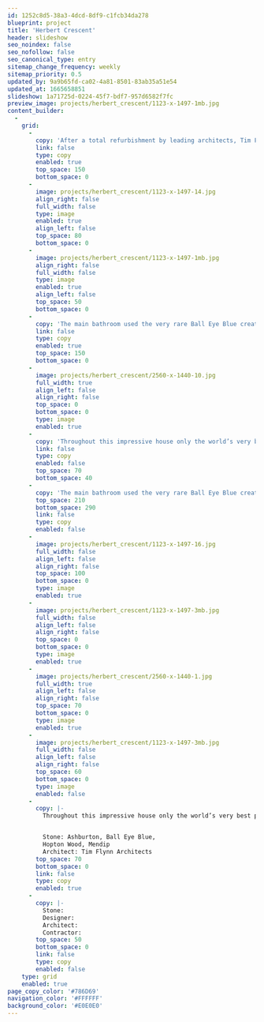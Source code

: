 ```yaml
---
id: 1252c8d5-38a3-4dcd-8df9-c1fcb34da278
blueprint: project
title: 'Herbert Crescent'
header: slideshow
seo_noindex: false
seo_nofollow: false
seo_canonical_type: entry
sitemap_change_frequency: weekly
sitemap_priority: 0.5
updated_by: 9a9b65fd-ca02-4a81-8501-83ab35a51e54
updated_at: 1665658851
slideshow: 1a71725d-0224-45f7-bdf7-957d6582f7fc
preview_image: projects/herbert_crescent/1123-x-1497-1mb.jpg
content_builder:
  -
    grid:
      -
        copy: 'After a total refurbishment by leading architects, Tim Flynn architects, this 8-storey town house is arguably one of London’s finest residences. British stone was used throughout the house including each step and rise of the 169 step circular staircase.'
        link: false
        type: copy
        enabled: true
        top_space: 150
        bottom_space: 0
      -
        image: projects/herbert_crescent/1123-x-1497-14.jpg
        align_right: false
        full_width: false
        type: image
        enabled: true
        align_left: false
        top_space: 80
        bottom_space: 0
      -
        image: projects/herbert_crescent/1123-x-1497-1mb.jpg
        align_right: false
        full_width: false
        type: image
        enabled: true
        align_left: false
        top_space: 50
        bottom_space: 0
      -
        copy: 'The main bathroom used the very rare Ball Eye Blue creating a sublime and restful space, whilst another had a basin carved from a solid block of Ashburton which was offset by a complementary stone floor and wall panels. The wine cellar incorporated Hopton whilst fireplaces used Mendip.'
        link: false
        type: copy
        enabled: true
        top_space: 150
        bottom_space: 0
      -
        image: projects/herbert_crescent/2560-x-1440-10.jpg
        full_width: true
        align_left: false
        align_right: false
        top_space: 0
        bottom_space: 0
        type: image
        enabled: true
      -
        copy: 'Throughout this impressive house only the world’s very best products and designers were employed; the net result being a house of true splendour.'
        link: false
        type: copy
        enabled: false
        top_space: 70
        bottom_space: 40
      -
        copy: 'The main bathroom used the very rare Ball Eye Blue creating a sublime and restful space, whilst another had a basin carved from a solid block of Ashburton which was offset by a complementary stone floor and wall panels.'
        top_space: 210
        bottom_space: 290
        link: false
        type: copy
        enabled: false
      -
        image: projects/herbert_crescent/1123-x-1497-16.jpg
        full_width: false
        align_left: false
        align_right: false
        top_space: 100
        bottom_space: 0
        type: image
        enabled: true
      -
        image: projects/herbert_crescent/1123-x-1497-3mb.jpg
        full_width: false
        align_left: false
        align_right: false
        top_space: 0
        bottom_space: 0
        type: image
        enabled: true
      -
        image: projects/herbert_crescent/2560-x-1440-1.jpg
        full_width: true
        align_left: false
        align_right: false
        top_space: 70
        bottom_space: 0
        type: image
        enabled: true
      -
        image: projects/herbert_crescent/1123-x-1497-3mb.jpg
        full_width: false
        align_left: false
        align_right: false
        top_space: 60
        bottom_space: 0
        type: image
        enabled: false
      -
        copy: |-
          Throughout this impressive house only the world’s very best products and designers were employed; the net result being a house of true splendour.


          Stone: Ashburton, Ball Eye Blue, 
          Hopton Wood, Mendip
          Architect: Tim Flynn Architects
        top_space: 70
        bottom_space: 0
        link: false
        type: copy
        enabled: true
      -
        copy: |-
          Stone: 
          Designer: 
          Architect: 
          Contractor:
        top_space: 50
        bottom_space: 0
        link: false
        type: copy
        enabled: false
    type: grid
    enabled: true
page_copy_color: '#786D69'
navigation_color: '#FFFFFF'
background_color: '#E0E0E0'
---
```

